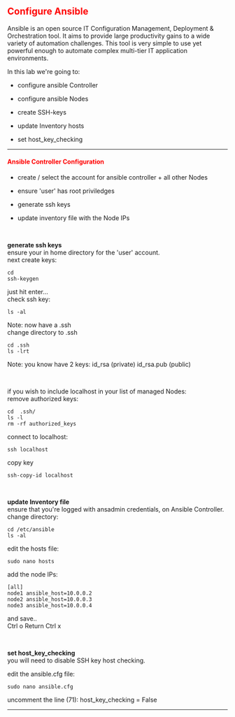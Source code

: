 ## <font color='red'>Configure Ansible</font>
Ansible is an open source IT Configuration Management, Deployment & Orchestration tool. It aims to provide large productivity gains to a wide variety of automation challenges. This tool is very simple to use yet powerful enough to automate complex multi-tier IT application environments. 


In this lab we're going to:
* configure ansible Controller
* configure ansible Nodes

* create SSH-keys
* update Inventory hosts
* set host_key_checking

---

#### <font color='red'>Ansible Controller Configuration</font>
* create / select the account for ansible controller + all other Nodes
* ensure 'user' has root priviledges

* generate ssh keys

* update inventory file with the Node IPs 

</br>

**generate ssh keys**    
ensure your in home directory for the 'user' account.     
next create keys:  
```
cd
ssh-keygen
```
just hit enter...  
check ssh key:
```
ls -al
```
Note: now have a .ssh  
change directory to .ssh
```
cd .ssh
ls -lrt
```
Note: you know have 2 keys: id_rsa (private) id_rsa.pub (public)

</br>

if you wish to include localhost in your list of managed Nodes:  
remove authorized keys:
```
cd  .ssh/
ls -l
rm -rf authorized_keys
```
connect to localhost:
```
ssh localhost
```
copy key
```
ssh-copy-id localhost
```

</br>

**update Inventory file**  
ensure that you're logged with ansadmin credentials, on Ansible Controller.  
change directory:
```
cd /etc/ansible
ls -al
```
edit the hosts file:
```
sudo nano hosts
```
add the node IPs:
```
[all]
node1 ansible_host=10.0.0.2
node2 ansible_host=10.0.0.3
node3 ansible_host=10.0.0.4
```
and save..  
Ctrl o
Return 
Ctrl x

</br>

**set host_key_checking**   
you will need to disable SSH key host checking.

edit the ansible.cfg file:
```
sudo nano ansible.cfg
```
uncomment the line (71): host_key_checking = False


---